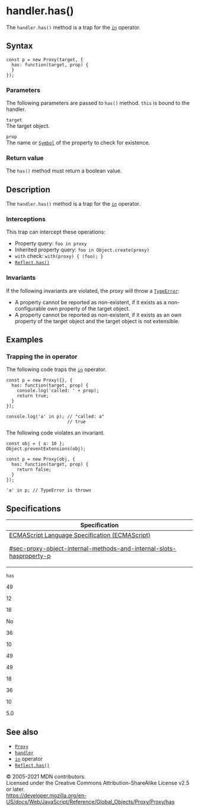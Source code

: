 # handler.has()

The `handler.has()` method is a trap for the [`in`](../../../operators/in) operator.

## Syntax

    const p = new Proxy(target, {
      has: function(target, prop) {
      }
    });

### Parameters

The following parameters are passed to `has()` method. `this` is bound to the handler.

`target`  
The target object.

`prop`  
The name or [`Symbol`](../../symbol) of the property to check for existence.

### Return value

The `has()` method must return a boolean value.

## Description

The `handler.has()` method is a trap for the [`in`](../../../operators/in) operator.

### Interceptions

This trap can intercept these operations:

-   Property query: `foo in proxy`
-   Inherited property query: `foo in Object.create(proxy)`
-   `with` check: `with(proxy) { (foo); }`
-   [`Reflect.has()`](../../reflect/has)

### Invariants

If the following invariants are violated, the proxy will throw a [`TypeError`](../../typeerror):

-   A property cannot be reported as non-existent, if it exists as a non-configurable own property of the target object.
-   A property cannot be reported as non-existent, if it exists as an own property of the target object and the target object is not extensible.

## Examples

### Trapping the in operator

The following code traps the [`in`](../../../operators/in) operator.

    const p = new Proxy({}, {
      has: function(target, prop) {
        console.log('called: ' + prop);
        return true;
      }
    });

    console.log('a' in p); // "called: a"
                           // true

The following code violates an invariant.

    const obj = { a: 10 };
    Object.preventExtensions(obj);

    const p = new Proxy(obj, {
      has: function(target, prop) {
        return false;
      }
    });

    'a' in p; // TypeError is thrown

## Specifications

<table><thead><tr class="header"><th>Specification</th></tr></thead><tbody><tr class="odd"><td><a href="https://tc39.es/ecma262/#sec-proxy-object-internal-methods-and-internal-slots-hasproperty-p">ECMAScript Language Specification (ECMAScript) 
<br/>

<span class="small">#sec-proxy-object-internal-methods-and-internal-slots-hasproperty-p</span></a></td></tr></tbody></table>

`has`

49

12

18

No

36

10

49

49

18

36

10

5.0

## See also

-   [`Proxy`](../../proxy)
-   [`handler`](../proxy)
-   [`in`](../../../operators/in) operator
-   [`Reflect.has()`](../../reflect/has)

© 2005-2021 MDN contributors.  
Licensed under the Creative Commons Attribution-ShareAlike License v2.5 or later.  
<a href="https://developer.mozilla.org/en-US/docs/Web/JavaScript/Reference/Global_Objects/Proxy/Proxy/has" class="_attribution-link">https://developer.mozilla.org/en-US/docs/Web/JavaScript/Reference/Global_Objects/Proxy/Proxy/has</a>
